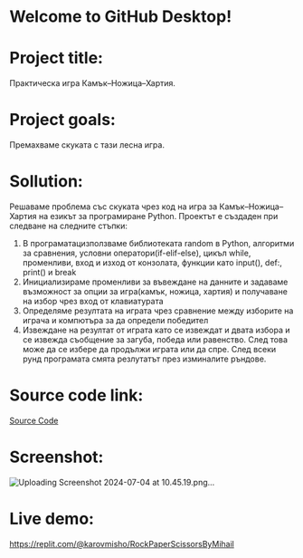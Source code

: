 # Welcome to GitHub Desktop!
# Project title: 
Практическа игра Камък–Ножица–Хартия.
# Project goals: 
Премахваме скуката с тази лесна игра.
# Sollution: 
Решаваме проблема със скуката чрез код на игра за Камък–Ножица–Хартия на езикът за програмиране Python.
Проектът е създаден при следване на следните стъпки:
1) В програматацизползваме библиотеката random в Python, алгоритми за сравнения, условни оператори(if-elif-else), цикъл while, променливи, вход и изход от конзолата, функции като input(), def:, print() и break
2) Инициализираме променливи за въвеждане на данните и задаваме възможност за опции за игра(камък, ножица, хартия) и получаване на избор чрез вход от клавиатурата
3) Определяме резултата на играта чрез сравнение между изборите на играча и компютъра за да определи победител
4) Извеждане на резултат от играта като се извеждат и двата избора и се извежда съобщение за загуба, победа или равенство. След това може да се избере да продължи играта или да спре. След всеки рунд програмата смята резлутатът през изминалите ръндове. 
# Source code link: 
[Source Code](rockPaperScissorsByMihail.py)
# Screenshot:
![Uploading Screenshot 2024-07-04 at 10.45.19.png…]()
# Live demo:
https://replit.com/@karovmisho/RockPaperScissorsByMihail
